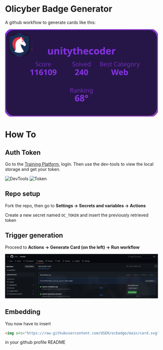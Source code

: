 # Olicyber Badge Generator

A github workflow to generate cards like this:

![My Card](./card.svg)

# How To
## Auth Token
Go to the [Training Platform](training.olicyber.it), login. Then use the dev-tools to view the local storage and get your token.

![DevTools](https://raw.githubusercontent.com/utcq/oca/refs/heads/main/assets/devtools.png)
![Token](https://raw.githubusercontent.com/utcq/oca/refs/heads/main/assets/token.png)

## Repo setup
Fork the repo, then go to **Settings -> Secrets and variables -> Actions**

Create a new secret named `OC_TOKEN` and insert the previously retrieved token

## Trigger generation
Proceed to **Actions -> Generate Card (on the left) -> Run workflow**

![Screen](data/actions.png)

## Embedding
You now have to insert
```html
<img src="https://raw.githubusercontent.com/USER/ocbadge/main/card.svg"/>
```
in your github profile README
